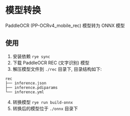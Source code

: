 # 模型转换

PaddleOCR (PP-OCRv4_mobile_rec) 模型转为 ONNX 模型

## 使用

1. 安装依赖 `rye sync`
2. 下载 PaddleOCR REC (文字识别) 模型
3. 解压模型文件到 `./rec` 目录下, 目录结构如下:
```
rec
├── inference.json
├── inference.pdiparams
└── inference.yml
```
4. 转换模型 `rye run build-onnx`
5. 转换后的模型位于 `./onnx` 目录下